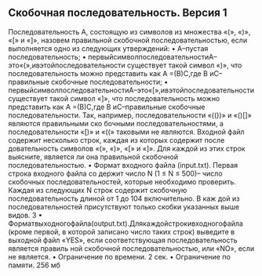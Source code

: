 ## Скобочная последовательность. Версия 1
 Последовательность A, состоящую из символов из множества «(», «)», «[» и
 «]», назовем правильной скобочной последовательностью, если выполняется
 одно из следующих утверждений:
 • A–пустая последовательность;
 • первыйсимволпоследовательностиA–это«(»,ивэтойпоследовательности
 существует такой символ «)», что последовательность можно представить
 как A =(B)C,где B иC–правильные скобочные последовательности;
 • первыйсимволпоследовательностиA–это«[»,ивэтойпоследовательности
 существует такой символ «]», что последовательность можно представить
 как A =(B)C,где B иC–правильные скобочные последовательности.
 Так, например, последовательности «(())» и «()[]» являются правильными ско
бочными последовательностями, а последовательности «[)» и «((» таковыми не
 являются.
 Входной файл содержит несколько строк, каждая из которых содержит после
довательность символов «(», «)», «[» и «]». Для каждой из этих строк выясните,
 является ли она правильной скобочной последовательностью.
 • Формат входного файла (input.txt). Первая строка входного файла со
держит число N (1 ≤ N ≤ 500)– число скобочных последовательностей,
 которые необходимо проверить. Каждая из следующих N строк содержит
 скобочную последовательность длиной от 1 до 104 включительно. В каж
дой из последовательностей присутствуют только скобки указанных выше
 видов.
 3
• Форматвыходногофайла(output.txt).Длякаждойстрокивходногофайла
 (кроме первой, в которой записано число таких строк) выведите в выходной
 файл «YES», если соответствующая последовательность является правиль
ной скобочной последовательностью, или «NO», если не является.
 • Ограничение по времени. 2 сек.
 • Ограничение по памяти. 256 мб